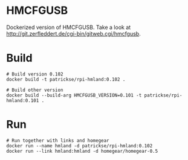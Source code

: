 # HMCFGUSB

Dockerized version of HMCFGUSB. Take a look at http://git.zerfleddert.de/cgi-bin/gitweb.cgi/hmcfgusb.

# Build

```
# Build version 0.102
docker build -t patrickse/rpi-hmland:0.102 .

# Build other version 
docker build --build-arg HMCFGUSB_VERSION=0.101 -t patrickse/rpi-hmland:0.101 .
```

# Run

```
# Run together with links and homegear
docker run --name hmland -d patrickse/rpi-hmland:0.102
docker run --link hmland:hmland -d homegear/homegear-0.5
```
